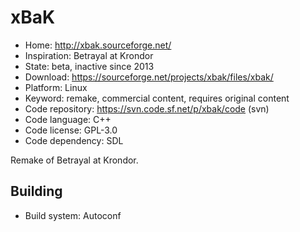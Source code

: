 # xBaK

- Home: http://xbak.sourceforge.net/
- Inspiration: Betrayal at Krondor
- State: beta, inactive since 2013
- Download: https://sourceforge.net/projects/xbak/files/xbak/
- Platform: Linux
- Keyword: remake, commercial content, requires original content
- Code repository: https://svn.code.sf.net/p/xbak/code (svn)
- Code language: C++
- Code license: GPL-3.0
- Code dependency: SDL

Remake of Betrayal at Krondor.

## Building

- Build system: Autoconf
